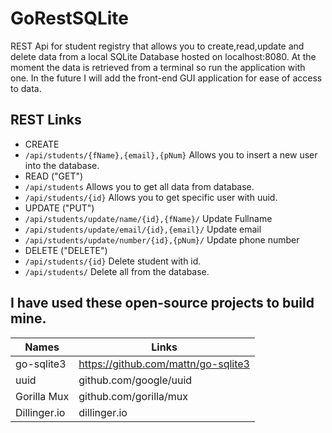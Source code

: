 # GoRestSQLite
REST Api for student registry that allows you to create,read,update and delete data from a local SQLite Database hosted on localhost:8080. At the moment the data is retrieved from a terminal so run the application with one. In the future I will add the front-end GUI application for ease of access to data.

## REST Links
- CREATE 
- ```/api/students/{fName},{email},{pNum}``` Allows you to insert a new user into the database.
- READ ("GET")
- ```/api/students``` Allows you to get all data from database.
- ```/api/students/{id}``` Allows you to get specific user with uuid.
- UPDATE ("PUT")
- ```/api/students/update/name/{id},{fName}/``` Update Fullname
- ```/api/students/update/email/{id},{email}/``` Update email
- ```/api/students/update/number/{id},{pNum}/``` Update phone number
- DELETE ("DELETE")
- ```/api/students/{id}``` Delete student with id.
- ```/api/students/``` Delete all from the database.

## I have used these open-source projects to build mine.
| Names | Links |
| ------ | ------ |
| go-sqlite3 | https://github.com/mattn/go-sqlite3|
| uuid | github.com/google/uuid|
| Gorilla Mux | github.com/gorilla/mux|
| Dillinger.io | dillinger.io|
